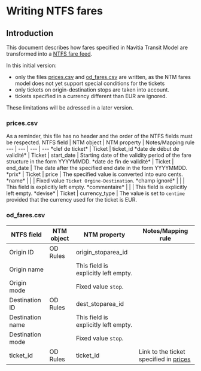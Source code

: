 # Writing NTFS fares
## Introduction
This document describes how fares specified in Navitia Transit Model are transformed into a [NTFS fare feed](https://github.com/CanalTP/navitia/blob/dev/documentation/ntfs/ntfs_fare_extension_fr.md).

In this initial version: 
- only the files [prices.csv](#pricescsv) and [od_fares.csv](#od_farescsv) are written, as the NTM fares model does not yet support special conditions for the tickets
- only tickets on origin-destination stops are taken into account.
- tickets specified in a currency different than EUR are ignored.

These limitations will be adressed in a later version.

### prices.csv
As a reminder, this file has no header and the order of the NTFS fields must be respected.
NTFS field | NTM object | NTM property | Notes/Mapping rule
--- | --- | --- | ---
\*clef de ticket\* | Ticket | ticket_id
\*date de début de validité\* | Ticket | start_date | Starting date of the validity period of the fare structure in the form YYYYMMDD.
\*date de fin de validité\* | Ticket | end_date | The date after the specified end date in the form YYYYMMDD.
\*prix\* | Ticket | price | The specified value is converted into euro cents.
\*name\* | | | Fixed value `Ticket Orgine-Destination`.
\*champ ignoré\* |  |  | This field is explicitly left empty.
\*commentaire\* | | | This field is explicitly left empty.
\*devise\* | Ticket | currency_type | The value is set to `centime` provided that the currency used for the ticket is EUR.

### od_fares.csv

NTFS field | NTM object | NTM property | Notes/Mapping rule
--- | --- | --- | ---
Origin ID | OD Rules | origin_stoparea_id | 
Origin name | | This field is explicitly left empty.
Origin mode | | Fixed value `stop`.
Destination ID | OD Rules | dest_stoparea_id | 
Destination name | | This field is explicitly left empty.
Destination mode | | Fixed value `stop`.
ticket_id | OD Rules | ticket_id | Link to the ticket specified in [prices](#pricescsv)

